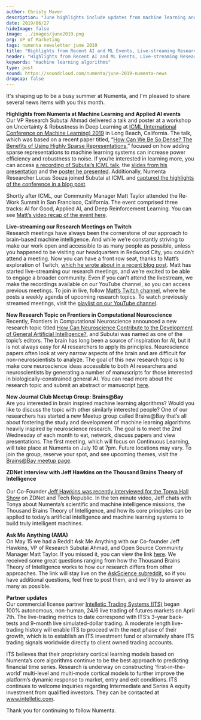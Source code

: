 ```yaml
---
author: Christy Maver
description: "June highlights include updates from machine learning and artificial intelligence events, Numenta live-streaming research meetings, a new brain-inspired machine learning Meetup Group and more. Read on to get all the latest news from Numenta."
date: 2019/06/27
hideImage: false
image: ../images/june2019.png
org: VP of Marketing
tags: numenta newsletter june 2019
title: "Highlights from Recent AI and ML Events, Live-streaming Research Meetings, and More | Numenta News – June 2019"
header: "Highlights from Recent AI and ML Events, Live-streaming Research Meetings, and More "
keywords: "machine learning algorithms"
type: post
sound: https://soundcloud.com/numenta/june-2019-numenta-news
dropcap: false
---
```


It's shaping up to be a busy summer at Numenta, and I'm pleased to share several news items with you this month.

**Highlights from Numenta at Machine Learning and Applied AI events** <br>
Our VP Research Subutai Ahmad delivered a talk and poster at a workshop on Uncertainty & Robustness in Deep Learning at [ICML (International Conference on Machine Learning) 2019](/company/events/2019/06/14/icml-2019/) in Long Beach, California. The talk, which was based on a recent paper titled, “[How Can We Be So Dense? The Benefits of Using Highly Sparse Representations](https://arxiv.org/abs/1903.11257),” focused on how adding sparse representations to machine learning systems can increase power efficiency and robustness to noise. If you’re interested in learning more, you can access [a recording of Subutai’s ICML talk](https://www.facebook.com/icml.imls/videos/474831503062000/?t=3628), the [slides from his presentation](https://www.slideshare.net/numenta/icml-2019-workshop-how-can-we-be-so-dense-the-robustness-of-highly-sparse-representations) and the [poster he presented](/neuroscience-research/research-publications/posters/icml-2019-how-can-we-be-so-dense/). Additionally, Numenta Researcher Lucas Souza joined Subutai at ICML and [captured the highlights of the conference in a blog post](/blog/2019/06/21/icml-2019-numenta-highlights/).

Shortly after ICML, our Community Manager Matt Taylor attended the Re-Work Summit in San Francisco, California. The event comprised three tracks: AI for Good, Applied AI, and Deep Reinforcement Learning. You can see [Matt’s video recap of the event here](https://www.youtube.com/watch?v=m-zD-66N_ho).

**Live-streaming our Research Meetings on Twitch** <br>
Research meetings have always been the cornerstone of our approach to brain-based machine intelligence. And while we’re constantly striving to make our work open and accessible to as many people as possible, unless you happened to be visiting our headquarters in Redwood City, you couldn’t attend a meeting. Now you can have a front row seat, thanks to Matt’s exploration of Twitch, [which he wrote about in a recent blog post](/blog/2019/05/14/numenta-live-streaming-research-meetings-on-twitch/). Matt has started live-streaming our research meetings, and we’re excited to be able to engage a broader community. Even if you can’t attend the livestream, we make the recordings available on our YouTube channel, so you can access previous meetings. To join in live, follow [Matt’s Twitch channel](https://www.twitch.tv/rhyolight_), where he posts a weekly agenda of upcoming research topics. To watch previously streamed meetings, visit the [playlist on our YouTube channel](https://www.youtube.com/playlist?list=PL3yXMgtrZmDrFfx0llotN0P9ArB5VHUWB).

**New Research Topic on Frontiers in Computational Neuroscience** <br>
Recently, Frontiers in Computational Neuroscience announced a new research topic titled [How Can Neuroscience Contribute to the Development of General Artificial Intelligence?](https://www.frontiersin.org/research-topics/10658/how-can-neuroscience-contribute-to-the-development-of-general-artificial-intelligence#overview), and Subutai was named as one of the topic’s editors. The brain has long been a source of inspiration for AI, but it is not always easy for AI researchers to apply its principles. Neuroscience papers often look at very narrow aspects of the brain and are difficult for non-neuroscientists to analyze. The goal of this new research topic is to make core neuroscience ideas accessible to both AI researchers and neuroscientists by generating a number of manuscripts for those interested in biologically-constrained general AI.  You can read more about the research topic and submit an abstract or manuscript [here](https://www.frontiersin.org/research-topics/10658/how-can-neuroscience-contribute-to-the-development-of-general-artificial-intelligence#overview).

**New Journal Club Meetup Group: Brains@Bay** <br>
Are you interested in brain inspired machine learning algorithms? Would you like to discuss the topic with other similarly interested people? One of our researchers has started a new Meetup group called Brains@Bay that’s all about fostering the study and development of machine learning algorithms heavily inspired by neuroscience research.  The goal is to meet the 2nd Wednesday of each month to eat, network, discuss papers and view presentations. The first meeting, which will focus on Continuous Learning, will take place at Numenta on July 10 at 7pm.  Future locations may vary. To join the group, reserve your spot, and see upcoming themes, visit the [Brains@Bay meetup page](https://www.meetup.com/BraIns-Bay/).

**ZDNet interview with Jeff Hawkins on the Thousand Brains Theory of Intelligence** <br>  
Our Co-Founder [Jeff Hawkins was recently interviewed for the Tonya Hall Show](https://www.zdnet.com/video/the-thousand-brains-theory-of-ai/) on ZDNet and Tech Republic. In the ten minute video, Jeff chats with Tonya about Numenta’s scientific and machine intelligence missions, the Thousand Brains Theory of Intelligence, and how its core principles can be applied to today’s artificial intelligence and machine learning systems to build truly intelligent machines.

**Ask Me Anything (AMA)** <br>
On May 15 we had a Reddit Ask Me Anything with our Co-founder Jeff Hawkins, VP of Research Subutai Ahmad, and Open Source Community Manager Matt Taylor. If you missed it, you can view the link [here](https://www.reddit.com/r/askscience/comments/bowie2/askscience_ama_series_were_jeff_hawkins_and/).  We received some great questions ranging from how the Thousand Brains Theory of Intelligence works to how our research differs from other approaches. The link will stay live on the [AskScience subreddit](https://www.reddit.com/r/askscience/), so if you have additional questions, feel free to post them, and we’ll try to answer as many as possible.

**Partner updates** <br>
Our commercial license partner [Intelletic Trading Systems (ITS)](http://www.intelletic.com/) began 100% autonomous, non-human, 24/6 live trading of futures markets on April 7th. The live-trading metrics to date correspond with ITS’s 3-year back-tests and 9-month live simulated-dollar trading. A moderate length live-trading history will enable ITS to proceed with the next phase of their growth, which is to establish an ITS investment fund or alternately share ITS trading signals worldwide directly to client owned trading accounts.

ITS believes that their proprietary cortical learning models based on Numenta’s core algorithms continue to be the best approach to predicting financial time series. Research is underway on constructing ‘first-in-the-world’ multi-level and multi-mode cortical models to further improve the platform’s dynamic response to market, entry and exit conditions. ITS continues to welcome inquiries regarding Intermediate and Series A equity investment from qualified investors. They can be contacted at www.intelletic.com.

Thank you for continuing to follow Numenta.
